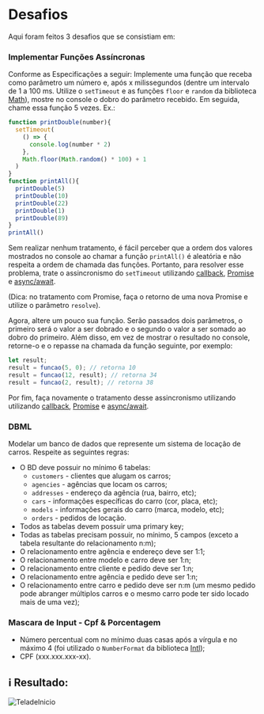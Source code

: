 # Desafios

Aqui foram feitos 3 desafios que se consistiam em:

### Implementar Funções Assíncronas <br>
Conforme as Especificações a seguir:
Implemente uma função que receba como parâmetro um número e, após x milissegundos (dentre um intervalo de 1 a 100 ms. Utilize o `setTimeout` e as funções `floor` e `random` da biblioteca [Math](https://developer.mozilla.org/pt-BR/docs/Web/JavaScript/Reference/Global_Objects/Math)), mostre no console o dobro do parâmetro recebido. Em seguida, chame essa função 5 vezes. Ex.:

```js
function printDouble(number){
  setTimeout(
    () => {
      console.log(number * 2)
    }, 
    Math.floor(Math.random() * 100) + 1
  )
}
function printAll(){
  printDouble(5)
  printDouble(10)
  printDouble(22)
  printDouble(1)
  printDouble(89)
}
printAll()
```

Sem realizar nenhum tratamento, é fácil perceber que a ordem dos valores mostrados no console ao chamar a função `printAll()` é aleatória e não respeita a ordem de chamada das funções. Portanto, para resolver esse problema, trate o assincronismo do `setTimeout` utilizando [callback](https://developer.mozilla.org/pt-BR/docs/Glossario/Callback_function), [Promise](https://developer.mozilla.org/pt-BR/docs/Web/JavaScript/Reference/Global_Objects/Promise) e [async/await](https://developer.mozilla.org/pt-BR/docs/Web/JavaScript/Reference/Operators/await).

(Dica: no tratamento com Promise, faça o retorno de uma nova Promise e utilize o parâmetro `resolve`).

Agora, altere um pouco sua função. Serão passados dois parâmetros, o primeiro será o valor a ser dobrado e o segundo o valor a ser somado ao dobro do primeiro. Além disso, em vez de mostrar o resultado no console, retorne-o e o repasse na chamada da função seguinte, por exemplo:

```js
let result;
result = funcao(5, 0); // retorna 10
result = funcao(12, result); // retorna 34
result = funcao(2, result); // retorna 38
```

Por fim, faça novamente o tratamento desse assincronismo utilizando utilizando [callback](https://developer.mozilla.org/pt-BR/docs/Glossario/Callback_function), [Promise](https://developer.mozilla.org/pt-BR/docs/Web/JavaScript/Reference/Global_Objects/Promise) e [async/await](https://developer.mozilla.org/pt-BR/docs/Web/JavaScript/Reference/Operators/await).

### DBML

Modelar um banco de dados que represente um sistema de locação de carros. Respeite as seguintes regras:

- O BD deve possuir no mínimo 6 tabelas:
  - `customers` - clientes que alugam os carros;
  - `agencies` - agências que locam os carros;
  - `addresses` - endereço da agência (rua, bairro, etc);
  - `cars` - informações específicas do carro (cor, placa, etc);
  - `models` - informações gerais do carro (marca, modelo, etc);
  - `orders` - pedidos de locação.
- Todos as tabelas devem possuir uma primary key;
- Todas as tabelas precisam possuir, no mínimo, 5 campos (exceto a tabela resultante do relacionamento n:m);
- O relacionamento entre agência e endereço deve ser 1:1;
- O relacionamento entre modelo e carro deve ser 1:n;
- O relacionamento entre cliente e pedido deve ser 1:n;
- O relacionamento entre agência e pedido deve ser 1:n;
- O relacionamento entre carro e pedido deve ser n:m (um mesmo pedido pode abranger múltiplos carros e o mesmo carro pode ter sido locado mais de uma vez);

### Mascara de Input - Cpf & Porcentagem <br>

- Número percentual com no mínimo duas casas após a vírgula e no máximo 4 (foi utilizado o `NumberFormat` da biblioteca [Intl](https://developer.mozilla.org/pt-BR/docs/Web/JavaScript/Reference/Global_Objects/NumberFormat));
- CPF (xxx.xxx.xxx-xx).

 ## ℹ️ Resultado:
 ![TeladeInicio](./public/assets/Tela.gif)

